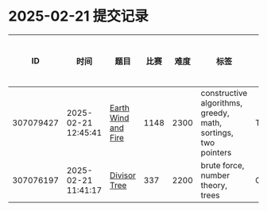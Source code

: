 # 2025-02-21 提交记录

 | ID | 时间 | 题目 | 比赛 | 难度 | 标签 | 结果 | 测试用例 | 运行时间 | 内存消耗 |
 |----|------|-----|-----|------|-----|------|---------|--------|----------|
 | 307079427 | 2025-02-21  12:45:41 | [Earth Wind and Fire](https://codeforces.com/problemset/problem/1148/E) | 1148 | 2300 | constructive algorithms, greedy, math, sortings, two pointers | TESTING | 0 | 0ms | 0KB |
 | 307076197 | 2025-02-21  11:41:17 | [Divisor Tree](https://codeforces.com/problemset/problem/337/E) | 337 | 2200 | brute force, number theory, trees | OK | 41 | 61ms | 100KB |